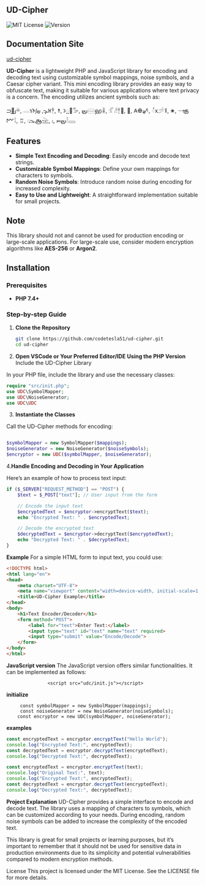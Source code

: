 ## UD-Cipher
![MIT License](https://img.shields.io/badge/License-MIT-green.svg)
![Version](https://img.shields.io/badge/version-1.0.0-blue.svg)
<br>
## Documentation Site
[ud-cipher](https://ud-cipher.vercel.app/)

**UD-Cipher** is a lightweight PHP and JavaScript library for encoding and decoding text using customizable symbol mappings, noise symbols, and a Caesar cipher variant. This mini encoding library provides an easy way to obfuscate text, making it suitable for various applications where text privacy is a concern. The encoding utilizes ancient symbols such as:

𐭁𑉅𐬠𓏉, 𓂋𑅕𑀜𐬋, 𐬞𐬰𑀅𓋎, ☨, 𑀤𑌼𑍑𓅜, 𐬴𓈃𑌭𓇈, 𓁄𓀲𓋆𑁼, ⚰, 𐌀𐌈𐬅𑁮, 𑄧𑀌𓌵𑁈, ✬, 𓌔𑌞𐌌𓍏, ♖, 𑀼𐬊𑌆𓉎, ⨟, 𐬴𐬙𓍋𓈚
## Features
- **Simple Text Encoding and Decoding**: Easily encode and decode text strings.
- **Customizable Symbol Mappings**: Define your own mappings for characters to symbols.
- **Random Noise Symbols**: Introduce random noise during encoding for increased complexity.
- **Easy to Use and Lightweight**: A straightforward implementation suitable for small projects.

## Note
This library should not and cannot be used for production encoding or large-scale applications. For large-scale use, consider modern encryption algorithms like **AES-256** or **Argon2**.

## Installation

### Prerequisites
- **PHP 7.4+**

### Step-by-step Guide

1. **Clone the Repository**

   ```bash
   git clone https://github.com/codetesla51/ud-cipher.git
   cd ud-cipher
   ```
   
2. **Open VSCode or Your Preferred Editor/IDE**
**Using the PHP Version**
Include the UD-Cipher Library

In your PHP file, include the library and use the necessary classes:
```php
require "src/init.php";
use UDC\SymbolMapper;
use UDC\NoiseGenerator;
use UDC\UDC
```
3. **Instantiate the Classes**

Call the UD-Cipher methods for encoding:
```php

$symbolMapper = new SymbolMapper($mappings);
$noiseGenerator = new NoiseGenerator($noiseSymbols);
$encryptor = new UDC($symbolMapper, $noiseGenerator);
```
4.**Handle Encoding and Decoding in Your Application**

Here’s an example of how to process text input:
```php
if ($_SERVER["REQUEST_METHOD"] == "POST") {
    $text = $_POST["text"]; // User input from the form

    // Encode the input text
    $encryptedText = $encryptor->encryptText($text);
    echo "Encrypted Text: " . $encryptedText;

    // Decode the encrypted text
    $decryptedText = $encryptor->decryptText($encryptedText);
    echo "Decrypted Text: " . $decryptedText;
}
```
**Example**
For a simple HTML form to input text, you could use:
```html
<!DOCTYPE html>
<html lang="en">
<head>
    <meta charset="UTF-8">
    <meta name="viewport" content="width=device-width, initial-scale=1.0">
    <title>UD-Cipher Example</title>
</head>
<body>
    <h1>Text Encoder/Decoder</h1>
    <form method="POST">
        <label for="text">Enter Text:</label>
        <input type="text" id="text" name="text" required>
        <input type="submit" value="Encode/Decode">
    </form>
</body>
</html>

```
**JavaScript version**
The JavaScript version offers similar functionalities. It
 can be implemented as follows:
           
                   <script src="udc/init.js"></script>
                   
 **initialize**
    
         const symbolMapper = new SymbolMapper(mappings);
         const noiseGenerator = new NoiseGenerator(noiseSymbols);
        const encryptor = new UDC(symbolMapper, noiseGenerator);

**examples**
```javascript
const encryptedText = encryptor.encryptText("Hello World");
console.log("Encrypted Text:", encryptedText);
const decryptedText = encryptor.decryptText(encryptedText);
console.log("Decrypted Text:", decryptedText);
```
```javascript
const encryptedText = encryptor.encryptText(text);
console.log("Original Text:", text);
console.log("Encrypted Text:", encryptedText);
const decryptedText = encryptor.decryptText(encryptedText);
console.log("Decrypted Text:", decryptedText);
   ```
**Project Explanation**
UD-Cipher provides a simple interface to encode and decode text. The library uses a mapping of characters to symbols, which can be customized according to your needs. During encoding, random noise symbols can be added to increase the complexity of the encoded text.

This library is great for small projects or learning purposes, but it’s important to remember that it should not be used for sensitive data in production environments due to its simplicity and potential vulnerabilities compared to modern encryption methods.

License
This project is licensed under the MIT License. See the LICENSE file for more
details.